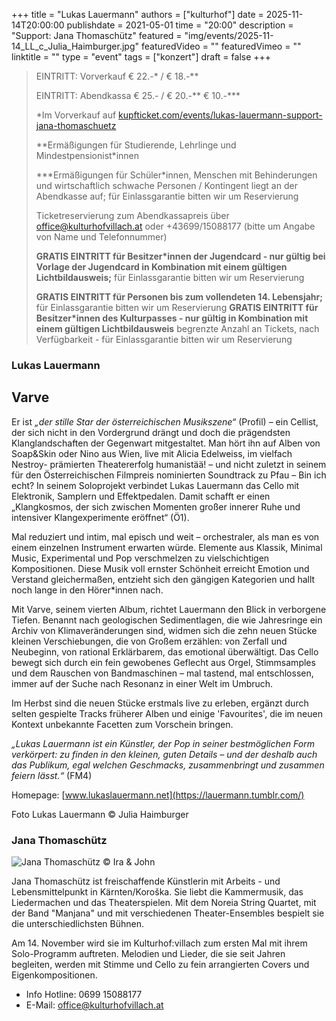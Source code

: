 +++
title = "Lukas Lauermann"
authors = ["kulturhof"]
date = 2025-11-14T20:00:00
publishdate = 2021-05-01
time = "20:00"
description = "Support: Jana Thomaschütz"
featured = "img/events/2025-11-14_LL_c_Julia_Haimburger.jpg"
featuredVideo = ""
featuredVimeo = ""
linktitle = ""
type = "event"
tags = ["konzert"]
draft = false
+++

> EINTRITT: Vorverkauf € 22.-\* / € 18.-\*\*
> 
> EINTRITT: Abendkassa € 25.- / € 20.-\*\* € 10.-\*\*\*
>
> \*Im Vorverkauf auf [kupfticket.com/events/lukas-lauermann-support-jana-thomaschuetz](https://kupfticket.com/events/lukas-lauermann-support-jana-thomaschuetz)
>
> \*\*Ermäßigungen für Studierende, Lehrlinge und Mindestpensionist\*innen
> 
> \*\*\*Ermäßigungen für Schüler\*innen, Menschen mit Behinderungen und wirtschaftlich schwache Personen / Kontingent liegt an der Abendkasse auf; für Einlassgarantie bitten wir um Reservierung
>
> Ticketreservierung zum Abendkassapreis über office@kulturhofvillach.at oder +43699/15088177 (bitte um Angabe von Name und Telefonnummer)
>
> **GRATIS EINTRITT für Besitzer\*innen der Jugendcard - nur gültig bei Vorlage der Jugendcard in Kombination mit einem gültigen Lichtbildausweis;** für Einlassgarantie bitten wir um Reservierung
>
> **GRATIS EINTRITT für Personen bis zum vollendeten 14. Lebensjahr;** für Einlassgarantie bitten wir um Reservierung
> **GRATIS EINTRITT für Besitzer\*innen des Kulturpasses - nur gültig in Kombination mit einem gültigen Lichtbildausweis** begrenzte Anzahl an Tickets, nach Verfügbarkeit - für Einlassgarantie bitten wir um Reservierung



### Lukas Lauermann 
## Varve

Er ist *„der stille Star der österreichischen Musikszene“* (Profil) – ein Cellist, der sich nicht in den Vordergrund drängt und doch die prägendsten Klanglandschaften der Gegenwart mitgestaltet. Man hört ihn auf Alben von Soap&Skin oder Nino aus Wien, live mit Alicia Edelweiss, im vielfach Nestroy- prämierten Theatererfolg humanistää! – und nicht zuletzt in seinem für den Österreichischen Filmpreis nominierten Soundtrack zu Pfau – Bin ich echt?
In seinem Soloprojekt verbindet Lukas Lauermann das Cello mit Elektronik, Samplern und Effektpedalen. Damit schafft er einen „Klangkosmos, der sich zwischen Momenten großer innerer Ruhe und intensiver Klangexperimente eröffnet“ (Ö1).

Mal reduziert und intim, mal episch und weit – orchestraler, als man es von einem einzelnen Instrument erwarten würde. Elemente aus Klassik, Minimal Music, Experimental und Pop verschmelzen zu vielschichtigen Kompositionen. Diese Musik voll ernster Schönheit erreicht Emotion und Verstand gleichermaßen, entzieht sich den gängigen Kategorien und hallt noch lange in den Hörer*innen nach.

Mit Varve, seinem vierten Album, richtet Lauermann den Blick in verborgene Tiefen. Benannt nach geologischen Sedimentlagen, die wie Jahresringe ein Archiv von Klimaveränderungen sind, widmen sich die zehn neuen Stücke kleinen Verschiebungen, die von Großem erzählen: von Zerfall und Neubeginn, von rational Erklärbarem, das emotional überwältigt.
Das Cello bewegt sich durch ein fein gewobenes Geflecht aus Orgel, Stimmsamples und dem Rauschen von Bandmaschinen – mal tastend, mal entschlossen, immer auf der Suche nach Resonanz in einer Welt im Umbruch.

Im Herbst sind die neuen Stücke erstmals live zu erleben, ergänzt durch selten gespielte Tracks früherer Alben und einige 'Favourites', die im neuen Kontext unbekannte Facetten zum Vorschein bringen.

*„Lukas Lauermann ist ein Künstler, der Pop in seiner bestmöglichen Form verkörpert: zu finden in den kleinen, guten Details – und der deshalb auch das Publikum, egal welchen Geschmacks, zusammenbringt und zusammen feiern lässt.“* (FM4)

Homepage: [www.lukaslauermann.net](https://lauermann.tumblr.com/)

Foto Lukas Lauermann © Julia Haimburger

### Jana Thomaschütz

![Jana Thomaschütz](/img/events/2025-11-14_JanaThomaschütz_c_IraUndJohn.jpg)
© Ira & John

Jana Thomaschütz ist freischaffende Künstlerin mit Arbeits - und Lebensmittelpunkt in Kärnten/Koroška. Sie liebt die Kammermusik, das Liedermachen und das Theaterspielen.
Mit dem Noreia String Quartet, mit der Band "Manjana" und mit verschiedenen Theater-Ensembles bespielt sie die unterschiedlichsten Bühnen.

Am 14. November wird sie im Kulturhof:villach zum ersten Mal mit ihrem Solo-Programm auftreten. Melodien und Lieder, die sie seit Jahren begleiten, werden mit Stimme und Cello zu fein arrangierten Covers und Eigenkompositionen.



- Info Hotline: 0699 15088177 
- E-Mail: office@kulturhofvillach.at
